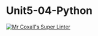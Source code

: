# Unit5-04-Python
[![Mr Coxall's Super Linter](https://github.com/ICS3U-Programming-Xiaohan-T/Unit5-04-Python/workflows/Mr%20Coxall's%20Super%20Linter/badge.svg)](https://github.com/ICS3U-Programming-Xiaohan-T/Unit5-04-Python/actions/)
